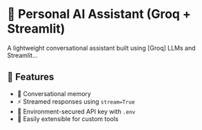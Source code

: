 # 🤖 Personal AI Assistant (Groq + Streamlit)

A lightweight conversational assistant built using [Groq] LLMs and Streamlit...

## 🚀 Features

- 🔄 Conversational memory
- ⚡️ Streamed responses using `stream=True`
- 🌱 Environment-secured API key with `.env`
- 🧪 Easily extensible for custom tools
